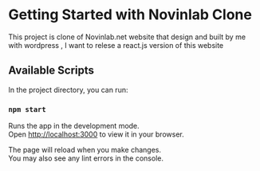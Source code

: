 # Getting Started with Novinlab Clone

This project is clone of Novinlab.net website that design and built by me with wordpress , I want to relese a react.js version of this website

## Available Scripts

In the project directory, you can run:

### `npm start`

Runs the app in the development mode.\
Open [http://localhost:3000](http://localhost:3000) to view it in your browser.

The page will reload when you make changes.\
You may also see any lint errors in the console.


